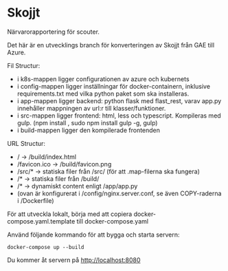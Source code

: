 # Skojjt
Närvarorapportering för scouter.

Det här är en utvecklings branch för konverteringen av Skojjt från GAE till Azure.

Fil Structur:
 * i k8s-mappen ligger configurationen av azure och kubernets
 * i config-mappen ligger inställningar för docker-containern, inklusive requirements.txt med vilka python paket som ska installeras.
 * i app-mappen ligger backend: python flask med flast_rest, varav app.py innehåller mappningen av url:r till klasser/funktioner.
 * i src-mappen ligger frontend: html, less och typescript. Kompileras med gulp. (npm install , sudo npm install gulp -g, gulp)
 * i build-mappen ligger den kompilerade frontenden
 
URL Structur:
  * / -> /build/index.html
  * /favicon.ico -> /build/favicon.png
  * /src/* -> statiska filer från /src/ (för att .map-filerna ska fungera)
  * /* -> statiska filer från /build/
  * /* -> dynamiskt content enligt /app/app.py
  * (ovan är konfigurerat i /config/nginx.server.conf, se även COPY-raderna i /Dockerfile)

För att utveckla lokalt, börja med att copiera docker-compose.yaml.template till docker-compose.yaml

Använd följande kommando för att bygga och starta servern:
```
docker-compose up --build
```

Du kommer åt servern på [http://localhost:8080](http://localhost:8080)

